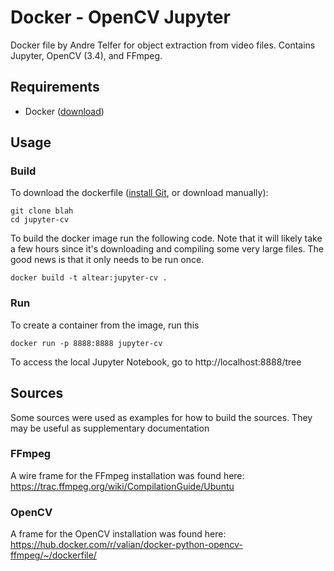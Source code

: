 # Docker - OpenCV Jupyter
Docker file by Andre Telfer for object extraction from video files. Contains Jupyter, OpenCV (3.4), and FFmpeg. 

## Requirements 
- Docker ([download](https://www.docker.com/products/docker-desktop))

## Usage
### Build
To download the dockerfile ([install Git](https://git-scm.com/downloads), or download manually):
```
git clone blah
cd jupyter-cv
```

To build the docker image run the following code. Note that it will likely take a few hours since it's downloading and compiling some very large files. The good news is that it only needs to be run once.
```
docker build -t altear:jupyter-cv .
```

### Run
To create a container from the image, run this 
```
docker run -p 8888:8888 jupyter-cv
```

To access the local Jupyter Notebook, go to
http://localhost:8888/tree

## Sources
Some sources were used as examples for how to build the sources. They may be useful as supplementary documentation 

### FFmpeg 
A wire frame for the FFmpeg installation was found here:
https://trac.ffmpeg.org/wiki/CompilationGuide/Ubuntu

### OpenCV
A frame for the OpenCV installation was found here:
https://hub.docker.com/r/valian/docker-python-opencv-ffmpeg/~/dockerfile/
